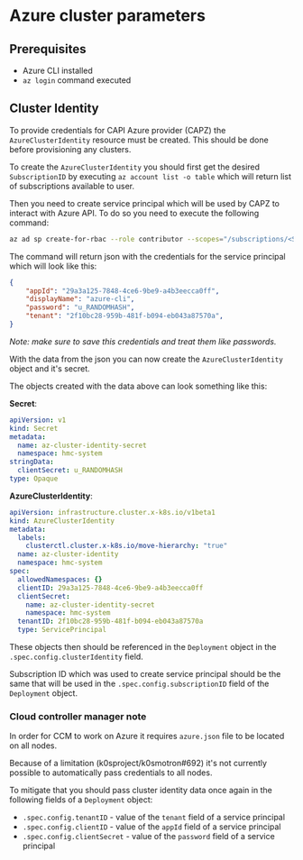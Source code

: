 # Azure cluster parameters

## Prerequisites

- Azure CLI installed
- `az login` command executed

## Cluster Identity

To provide credentials for CAPI Azure provider (CAPZ) the `AzureClusterIdentity`
resource must be created. This should be done before provisioning any clusters.


To create the `AzureClusterIdentity` you should first get the desired
`SubscriptionID` by executing `az account list -o table` which will return list
of subscriptions available to user.

Then you need to create service principal which will be used by CAPZ to interact
with Azure API. To do so you need to execute the following command:

```bash
az ad sp create-for-rbac --role contributor --scopes="/subscriptions/<Subscription ID>"
```

The command will return json with the credentials for the service principal which
will look like this:

```json
{
	"appId": "29a3a125-7848-4ce6-9be9-a4b3eecca0ff",
	"displayName": "azure-cli",
	"password": "u_RANDOMHASH",
	"tenant": "2f10bc28-959b-481f-b094-eb043a87570a",
}
```

*Note: make sure to save this credentials and treat them like passwords.*

With the data from the json you can now create the `AzureClusterIdentity` object
and it's secret.

The objects created with the data above can look something like this:

**Secret**:

```yaml
apiVersion: v1
kind: Secret
metadata:
  name: az-cluster-identity-secret
  namespace: hmc-system
stringData:
  clientSecret: u_RANDOMHASH
type: Opaque
```

**AzureClusterIdentity**:

```yaml
apiVersion: infrastructure.cluster.x-k8s.io/v1beta1
kind: AzureClusterIdentity
metadata:
  labels:
    clusterctl.cluster.x-k8s.io/move-hierarchy: "true"
  name: az-cluster-identity
  namespace: hmc-system
spec:
  allowedNamespaces: {}
  clientID: 29a3a125-7848-4ce6-9be9-a4b3eecca0ff
  clientSecret:
    name: az-cluster-identity-secret
    namespace: hmc-system
  tenantID: 2f10bc28-959b-481f-b094-eb043a87570a
  type: ServicePrincipal
```

These objects then should be referenced in the `Deployment` object in the
`.spec.config.clusterIdentity` field.

Subscription ID which was used to create service principal should be the
same that will be used in the `.spec.config.subscriptionID` field of the
`Deployment` object.

### Cloud controller manager note

In order for CCM to work on Azure it requires `azure.json` file to be located on
all nodes.

Because of a limitation (k0sproject/k0smotron#692) it's not currently possible
to automatically pass credentials to all nodes.

To mitigate that you should pass cluster identity data once again in the
following fields of a `Deployment` object:

- `.spec.config.tenantID` - value of the `tenant` field of a service principal
- `.spec.config.clientID` - value of the `appId` field of a service principal
- `.spec.config.clientSecret` - value of the `password` field of a service
  principal
